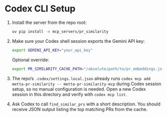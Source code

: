 # Codex CLI Setup

1. Install the server from the repo root:

   ```bash
   uv pip install -e mcp_servers/pr_similarity
   ```

2. Make sure your Codex shell session exports the Gemini API key:

   ```bash
   export GEMINI_API_KEY="your_api_key"
   ```

   Optional override:

   ```bash
   export PR_SIMILARITY_CACHE_PATH="/absolute/path/to/pr_embeddings.json"
   ```

3. The repo’s `.codex/settings.local.json` already runs
   `codex mcp add metta-pr-similarity -- metta-pr-similarity-mcp` during Codex session setup, so no manual
   configuration is needed. Open a new Codex session in this directory and verify with `codex mcp list`.

4. Ask Codex to call `find_similar_prs` with a short description. You should receive JSON output listing
   the top matching PRs from the cache.
